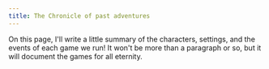 ```yaml
---
title: The Chronicle of past adventures
---
```

On this page, I'll write a little summary of the characters, settings, and the events of each game we run! It won't be more than a paragraph or so, but it will document the games for all eternity.